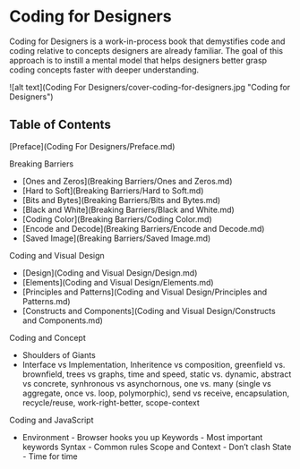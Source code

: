 # Coding for Designers

Coding for Designers is a work-in-process book that demystifies code and coding relative to concepts designers are already familiar. The goal of this approach is to instill a mental model that helps designers better grasp coding concepts faster with deeper understanding.

![alt text](Coding For Designers/cover-coding-for-designers.jpg "Coding for Designers")

## Table of Contents

[Preface](Coding For Designers/Preface.md)

Breaking Barriers
- [Ones and Zeros](Breaking Barriers/Ones and Zeros.md)
- [Hard to Soft](Breaking Barriers/Hard to Soft.md)
- [Bits and Bytes](Breaking Barriers/Bits and Bytes.md)
- [Black and White](Breaking Barriers/Black and White.md)
- [Coding Color](Breaking Barriers/Coding Color.md)
- [Encode and Decode](Breaking Barriers/Encode and Decode.md)
- [Saved Image](Breaking Barriers/Saved Image.md)

Coding and Visual Design
- [Design](Coding and Visual Design/Design.md)
- [Elements](Coding and Visual Design/Elements.md)
- [Principles and Patterns](Coding and Visual Design/Principles and Patterns.md)
- [Constructs and Components](Coding and Visual Design/Constructs and Components.md)

Coding and Concept
- Shoulders of Giants
- Interface vs Implementation, Inheritence vs composition, greenfield vs. brownfield, trees vs graphs, time and speed, static vs. dynamic, abstract vs concrete, synhronous vs asynchornous, one vs. many (single vs aggregate, once vs. loop, polymorphic), send vs receive, encapsulation, recycle/reuse, work-right-better, scope-context


Coding and JavaScript
- Environment - Browser hooks you up
Keywords - Most important keywords
Syntax - Common rules
Scope and Context - Don’t clash
State - Time for time
